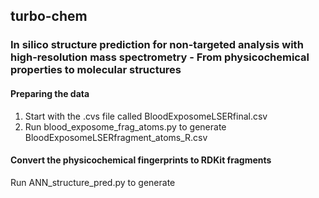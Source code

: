 ## turbo-chem
### In silico structure prediction for non-targeted analysis with high-resolution mass spectrometry - From physicochemical properties to molecular structures

#### Preparing the data  
1. Start with the .cvs file called BloodExposomeLSERfinal.csv  
2. Run blood_exposome_frag_atoms.py to generate BloodExposomeLSERfragment_atoms_R.csv  

#### Convert the physicochemical fingerprints to RDKit fragments
Run ANN_structure_pred.py to generate 

